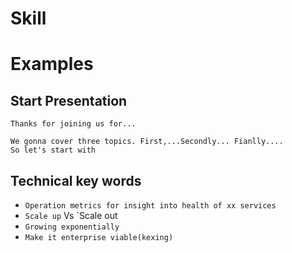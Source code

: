 # Skill


# Examples
## Start Presentation
```
Thanks for joining us for...
```
```
We gonna cover three topics. First,...Secondly... Fianlly....
So let's start with 
```

## Technical key words
* `Operation metrics for insight into health of xx services`
* `Scale up` Vs `Scale out
* `Growing exponentially`
* `Make it enterprise viable(kexing)`
